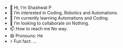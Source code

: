 - 👋 Hi, I’m Shashwat P
- 👀 I’m interested in Coding, Robotics and Automations.
- 🌱 I’m currently learning Automations and Coding.
- 💞️ I’m looking to collaborate on Nothing.
- 📫 How to reach me No way.
- 😄 Pronouns: He
- ⚡ Fun fact: ...

<!---
shasha-20/shasha-20 is a ✨ special ✨ repository because its `README.md` (this file) appears on your GitHub profile.
You can click the Preview link to take a look at your changes.
--->
